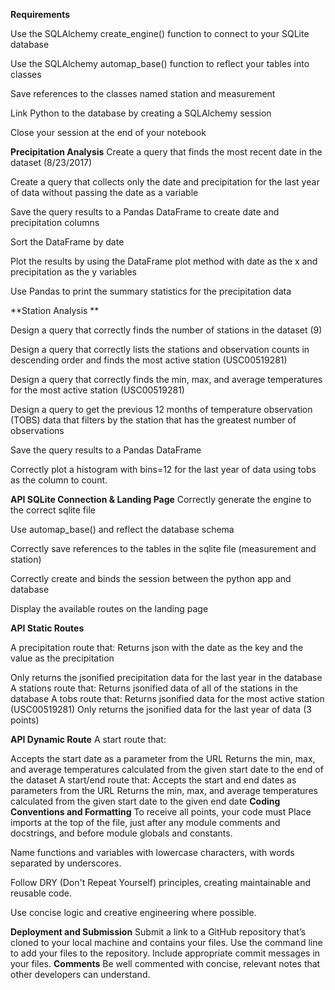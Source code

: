 **Requirements**

Use the SQLAlchemy create_engine() function to connect to your SQLite database 

Use the SQLAlchemy automap_base() function to reflect your tables into classes 

Save references to the classes named station and measurement 

Link Python to the database by creating a SQLAlchemy session 

Close your session at the end of your notebook 

**Precipitation Analysis** 
Create a query that finds the most recent date in the dataset (8/23/2017) 

Create a query that collects only the date and precipitation for the last year of data without passing the date as a variable 

Save the query results to a Pandas DataFrame to create date and precipitation columns 

Sort the DataFrame by date 

Plot the results by using the DataFrame plot method with date as the x and precipitation as the y variables 

Use Pandas to print the summary statistics for the precipitation data 

**Station Analysis **

Design a query that correctly finds the number of stations in the dataset (9)

Design a query that correctly lists the stations and observation counts in descending order and finds the most active station (USC00519281) 

Design a query that correctly finds the min, max, and average temperatures for the most active station (USC00519281) 

Design a query to get the previous 12 months of temperature observation (TOBS) data that filters by the station that has the greatest number of observations 

Save the query results to a Pandas DataFrame

Correctly plot a histogram with bins=12 for the last year of data using tobs as the column to count. 

**API SQLite Connection & Landing Page** 
Correctly generate the engine to the correct sqlite file 

Use automap_base() and reflect the database schema 

Correctly save references to the tables in the sqlite file (measurement and station) 

Correctly create and binds the session between the python app and database 

Display the available routes on the landing page 

**API Static Routes** 

A precipitation route that: Returns json with the date as the key and the value as the precipitation 

Only returns the jsonified precipitation data for the last year in the database 
A stations route that: Returns jsonified data of all of the stations in the database 
A tobs route that: Returns jsonified data for the most active station (USC00519281) 
Only returns the jsonified data for the last year of data (3 points)

**API Dynamic Route** 
A start route that:

Accepts the start date as a parameter from the URL 
Returns the min, max, and average temperatures calculated from the given start date to the end of the dataset 
A start/end route that: Accepts the start and end dates as parameters from the URL 
Returns the min, max, and average temperatures calculated from the given start date to the given end date 
**Coding Conventions and Formatting** 
To receive all points, your code must
Place imports at the top of the file, just after any module comments and docstrings, and before module globals and constants. 

Name functions and variables with lowercase characters, with words separated by underscores.

Follow DRY (Don't Repeat Yourself) principles, creating maintainable and reusable code. 

Use concise logic and creative engineering where possible. 

**Deployment and Submission** 
Submit a link to a GitHub repository that’s cloned to your local machine and contains your files. 
Use the command line to add your files to the repository. 
Include appropriate commit messages in your files. 
**Comments**
Be well commented with concise, relevant notes that other developers can understand. 
